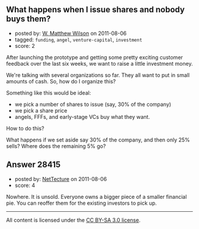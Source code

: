 ## What happens when I issue shares and nobody buys them?

- posted by: [W. Matthew Wilson](https://stackexchange.com/users/-1/5555-w-matthew-wilson) on 2011-08-06
- tagged: `funding`, `angel`, `venture-capital`, `investment`
- score: 2

After launching the prototype and getting some pretty exciting customer feedback over the last six weeks, we want to raise a little investment money.

We're talking with several organizations so far.  They all want to put in small amounts of cash.  So, how do I organize this?

Something like this would be ideal:

*  we pick a number of shares to issue  (say, 30% of the company)
*  we pick a share price
*  angels, FFFs, and early-stage VCs buy what they want.

How to do this?

What happens if we set aside say 30% of the company, and then only 25% sells?  Where does the remaining 5% go?


## Answer 28415

- posted by: [NetTecture](https://stackexchange.com/users/-1/3350-nettecture) on 2011-08-06
- score: 4

Nowhere. It is unsold. Everyone owns a bigger piece of a smaller financial pie. You can reoffer them for the existing investors to pick up.



---

All content is licensed under the [CC BY-SA 3.0 license](https://creativecommons.org/licenses/by-sa/3.0/).
